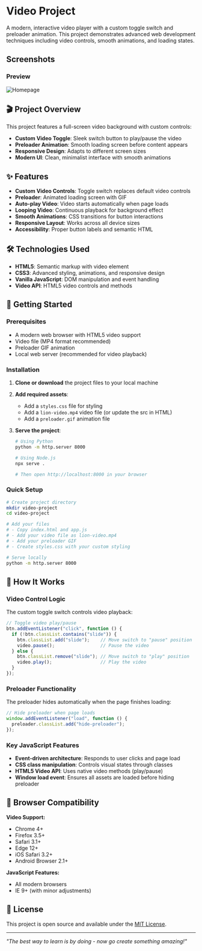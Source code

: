 # Video Project

A modern, interactive video player with a custom toggle switch and preloader animation. This project demonstrates advanced web development techniques including video controls, smooth animations, and loading states.

## Screenshots

### Preview
![Homepage](screenshots/preview.png)

## 🎬 Project Overview

This project features a full-screen video background with custom controls:
- **Custom Video Toggle**: Sleek switch button to play/pause the video
- **Preloader Animation**: Smooth loading screen before content appears
- **Responsive Design**: Adapts to different screen sizes
- **Modern UI**: Clean, minimalist interface with smooth animations

## ✨ Features

- **Custom Video Controls**: Toggle switch replaces default video controls
- **Preloader**: Animated loading screen with GIF
- **Auto-play Video**: Video starts automatically when page loads
- **Looping Video**: Continuous playback for background effect
- **Smooth Animations**: CSS transitions for button interactions
- **Responsive Layout**: Works across all device sizes
- **Accessibility**: Proper button labels and semantic HTML

## 🛠️ Technologies Used

- **HTML5**: Semantic markup with video element
- **CSS3**: Advanced styling, animations, and responsive design
- **Vanilla JavaScript**: DOM manipulation and event handling
- **Video API**: HTML5 video controls and methods


## 🚀 Getting Started

### Prerequisites

- A modern web browser with HTML5 video support
- Video file (MP4 format recommended)
- Preloader GIF animation
- Local web server (recommended for video playback)

### Installation

1. **Clone or download** the project files to your local machine

2. **Add required assets**:
   - Add a `styles.css` file for styling
   - Add a `lion-video.mp4` video file (or update the src in HTML)
   - Add a `preloader.gif` animation file

3. **Serve the project**:
   ```bash
   # Using Python
   python -m http.server 8000
   
   # Using Node.js
   npx serve .
   
   # Then open http://localhost:8000 in your browser
   ```

### Quick Setup

```bash
# Create project directory
mkdir video-project
cd video-project

# Add your files
# - Copy index.html and app.js
# - Add your video file as lion-video.mp4
# - Add your preloader GIF
# - Create styles.css with your custom styling

# Serve locally
python -m http.server 8000
```

## 🎯 How It Works

### Video Control Logic

The custom toggle switch controls video playback:

```javascript
// Toggle video play/pause
btn.addEventListener("click", function () {
  if (!btn.classList.contains("slide")) {
    btn.classList.add("slide");    // Move switch to "pause" position
    video.pause();                 // Pause the video
  } else {
    btn.classList.remove("slide"); // Move switch to "play" position
    video.play();                  // Play the video
  }
});
```

### Preloader Functionality

The preloader hides automatically when the page finishes loading:

```javascript
// Hide preloader when page loads
window.addEventListener("load", function () {
  preloader.classList.add("hide-preloader");
});
```

### Key JavaScript Features

- **Event-driven architecture**: Responds to user clicks and page load
- **CSS class manipulation**: Controls visual states through classes
- **HTML5 Video API**: Uses native video methods (play/pause)
- **Window load event**: Ensures all assets are loaded before hiding preloader


## 📱 Browser Compatibility

**Video Support:**
- Chrome 4+
- Firefox 3.5+
- Safari 3.1+
- Edge 12+
- iOS Safari 3.2+
- Android Browser 2.1+

**JavaScript Features:**
- All modern browsers
- IE 9+ (with minor adjustments)


## 📄 License

This project is open source and available under the [MIT License](LICENSE).

---

*"The best way to learn is by doing - now go create something amazing!"*